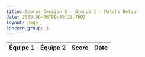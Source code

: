 ```yaml
---
title: Scores Session 0 - Groupe 1 - Matchs Retour
date: 2025-06-06T09:45:21.700Z
layout: page
concern_group: 1
---
```




| Équipe 1 | Équipe 2 | Score | Date |
|----------|----------|-------|------|

